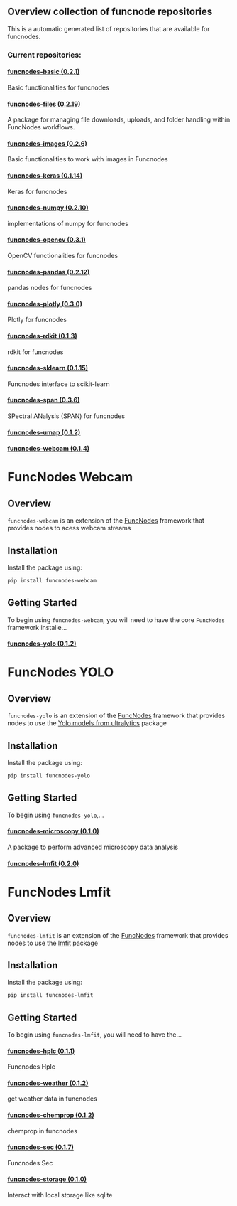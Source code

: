 ## Overview collection of funcnode repositories

This is a automatic generated list of repositories that are available for funcnodes.

### Current repositories:


#### [funcnodes-basic (0.2.1)](https://github.com/Linkdlab/funcnodes_basic)

Basic functionalities for funcnodes


#### [funcnodes-files (0.2.19)](https://github.com/Linkdlab/funcnodes_files)

A package for managing file downloads, uploads, and folder handling within FuncNodes workflows.


#### [funcnodes-images (0.2.6)](https://github.com/Linkdlab/funcnodes_images)

Basic functionalities to work with images in Funcnodes


#### [funcnodes-keras (0.1.14)]()

Keras for funcnodes




#### [funcnodes-numpy (0.2.10)](https://github.com/Linkdlab/funcnodes_numpy)

implementations of numpy for funcnodes


#### [funcnodes-opencv (0.3.1)](https://github.com/Linkdlab/funcnodes_opencv)

OpenCV functionalities for funcnodes



#### [funcnodes-pandas (0.2.12)](https://github.com/Linkdlab/funcnodes_pandas)

pandas nodes for funcnodes


#### [funcnodes-plotly (0.3.0)](https://github.com/Linkdlab/funcnodes_plotly)

Plotly for funcnodes



#### [funcnodes-rdkit (0.1.3)]()

rdkit for funcnodes


#### [funcnodes-sklearn (0.1.15)](https://github.com/Linkdlab/funcnodes_sklearn)

Funcnodes interface to scikit-learn


#### [funcnodes-span (0.3.6)](https://github.com/Linkdlab/funcnodes_span)

SPectral ANalysis (SPAN) for funcnodes


#### [funcnodes-umap (0.1.2)]()




#### [funcnodes-webcam (0.1.4)](https://github.com/Linkdlab/funcnodes_webcam)

# FuncNodes Webcam

## Overview

`funcnodes-webcam` is an extension of the [FuncNodes](https://github.com/linkdlab/funcnodes) framework that provides nodes to acess webcam streams

## Installation

Install the package using:

```bash
pip install funcnodes-webcam
```

## Getting Started

To begin using `funcnodes-webcam`, you will need to have the core `FuncNodes` framework installe...


#### [funcnodes-yolo (0.1.2)]()

# FuncNodes YOLO

## Overview

`funcnodes-yolo` is an extension of the [FuncNodes](https://github.com/linkdlab/funcnodes) framework that provides nodes to use the [Yolo models from ultralytics](https://github.com/ultralytics/ultralytics) package

## Installation

Install the package using:

```bash
pip install funcnodes-yolo
```

## Getting Started

To begin using `funcnodes-yolo`,...


#### [funcnodes-microscopy (0.1.0)](https://github.com/linkdlab/funcnodes_microscopy)

A package to perform advanced microscopy data analysis


#### [funcnodes-lmfit (0.2.0)](https://github.com/Linkdlab/funcnodes_lmfit)


# FuncNodes Lmfit

## Overview

`funcnodes-lmfit` is an extension of the [FuncNodes](https://github.com/linkdlab/funcnodes) framework that provides nodes to use the [lmfit](https://lmfit.github.io/lmfit-py/) package

## Installation

Install the package using:

```bash
pip install funcnodes-lmfit
```

## Getting Started

To begin using `funcnodes-lmfit`, you will need to have the...


#### [funcnodes-hplc (0.1.1)](https://github.com/Linkdlab/funcnodes_hplc)

Funcnodes Hplc




#### [funcnodes-weather (0.1.2)]()

get weather data in funcnodes



#### [funcnodes-chemprop (0.1.2)]()

chemprop in funcnodes



#### [funcnodes-sec (0.1.7)](https://github.com/Linkdlab/funcnodes_sec)

Funcnodes Sec



#### [funcnodes-storage (0.1.0)]()

Interact with local storage like sqlite


